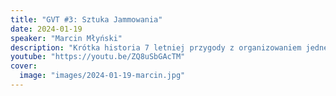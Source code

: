 ```yaml
---
title: "GVT #3: Sztuka Jammowania"
date: 2024-01-19
speaker: "Marcin Młyński"
description: "Krótka historia 7 letniej przygody z organizowaniem jednego z największych Game Jamów w Polsce - Hackjam (Hackerspace Game Jam). Kuluary, ciekawostki, po co to to wszystko i czy w ogóle warto."
youtube: "https://youtu.be/ZQ8uSbGAcTM"
cover:
  image: "images/2024-01-19-marcin.jpg"
---
```

